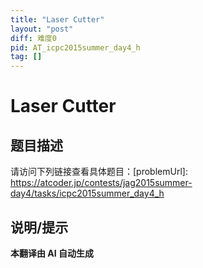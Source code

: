 ```yaml
---
title: "Laser Cutter"
layout: "post"
diff: 难度0
pid: AT_icpc2015summer_day4_h
tag: []
---
```


# Laser Cutter

## 题目描述

请访问下列链接查看具体题目：[problemUrl]: https://atcoder.jp/contests/jag2015summer-day4/tasks/icpc2015summer_day4_h

## 说明/提示

**本翻译由 AI 自动生成**

